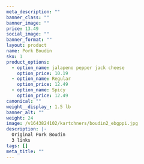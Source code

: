 ```yaml
---
meta_description: ""
banner_class: ""
banner_image: ""
price: 13.49
social_image: ""
banner_format: ""
layout: product
name: Pork Boudin
sku: 1
product_options:
  - option_name: jalapeno pepper jack cheese
    option_price: 10.19
  - option_name: Regular
    option_price: 12.49
  - option_name: Spicy
    option_price: 12.49
canonical: ""
weight__display_: 1.5 lb
banner_alt: ""
weight: 24
image: /v1643824102/kartchners/boudin2_ebgppi.jpg
description: |-
  Original Pork Boudin
  3 links
tags: []
meta_title: ""
---
```

